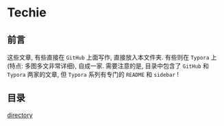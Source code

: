 # Techie  
## 前言
这些文章, 有些直接在 `GitHub` 上面写作, 直接放入本文件夹. 有些则在 `Typora` 上(特点: 多图多文非常详细), 自成一家. 
需要注意的是, 目录中包含了 `GitHub` 和 `Typora` 两家的文章, 但 `Typora` 系列有专门的 `README` 和 `sidebar` !
## 目录
[directory](_sidebar.md ':include')
